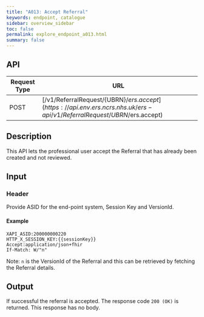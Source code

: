 ```yaml
---
title: "A013: Accept Referral"
keywords: endpoint, catalogue
sidebar: overview_sidebar
toc: false
permalink: explore_endpoint_a013.html
summary: false
---
```


## API

| Request Type | URL |
| -------------| --- |
| POST | [/v1/ReferralRequest/{UBRN}/$ers.accept](https://api.{env}.ers.ncrs.nhs.uk/ers-api/v1/ReferralRequest/{UBRN}/$ers.accept)

## Description
This API lets the professional user accept the Referral that has already been created and not reviewed.

## Input

### Header
Provide ASID for the end-point system, Session Key and VersionId.

#### Example
```http
XAPI_ASID:200000000220
HTTP_X_SESSION_KEY:{{sessionKey}}
Accept:application/json+fhir
If-Match: W/"n"
```

Note: `n` is the VersionId of the Referral and this can be retrieved by fetching the Referral details.

## Output
If successful the referral is accepted. The response code `200 (OK)` is returned. This response has no body.

<!--## Code Sample
Refer to the `API Client Demonstrator tool` source code.-->
